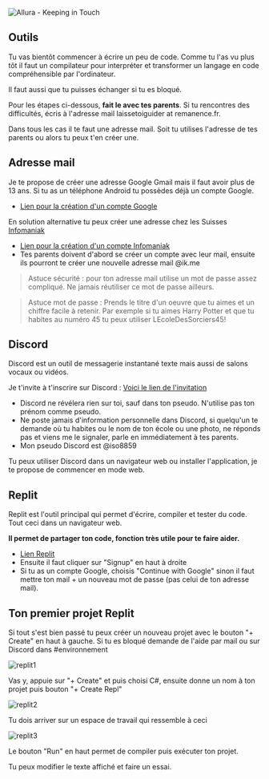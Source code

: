 ![Allura - Keeping in Touch](https://user-images.githubusercontent.com/107787061/174765432-ac8d9670-2824-4bd6-ae79-15c79c15449b.png)
## Outils

Tu vas bientôt commencer à écrire un peu de code. Comme tu l'as vu plus tôt il faut un compilateur pour interpréter et transformer un langage en code compréhensible par l'ordinateur.

Il faut aussi que tu puisses échanger si tu es bloqué.

Pour les étapes ci-dessous, **fait le avec tes parents**. Si tu rencontres des difficultés, écris à l'adresse mail laissetoiguider at remanence.fr.

Dans tous les cas il te faut une adresse mail. Soit tu utilises l'adresse de tes parents ou alors tu peux t'en créer une.

## Adresse mail

Je te propose de créer une adresse Google Gmail mais il faut avoir plus de 13 ans. Si tu as un téléphone Android tu possèdes déjà un compte Google.
- [Lien pour la création d'un compte Google](https://accounts.google.com/)

En solution alternative tu peux créer une adresse chez les Suisses [Infomaniak](https://www.infomaniak.com/fr)
- [Lien pour la création d'un compte Infomaniak](https://welcome.infomaniak.com/signup)
- Tes parents doivent d'abord se créer un compte avec leur mail, ensuite ils pourront te créer une nouvelle adresse mail @ik.me

> Astuce sécurité : pour ton adresse mail utilise un mot de passe assez compliqué. Ne jamais réutiliser ce mot de passe ailleurs.

> Astuce mot de passe : Prends le titre d'un oeuvre que tu aimes et un chiffre facile à retenir. Par exemple si tu aimes Harry Potter et que tu habites au numéro 45 tu peux utiliser LEcoleDesSorciers45!

## Discord

Discord est un outil de messagerie instantané texte mais aussi de salons vocaux ou vidéos.

Je t'invite à t'inscrire sur Discord : [Voici le lien de l'invitation](https://discord.gg/qspWQHADgk)
- Discord ne révélera rien sur toi, sauf dans ton pseudo. N'utilise pas ton prénom comme pseudo.
- Ne poste jamais d'information personnelle dans Discord, si quelqu'un te demande où tu habites ou le nom de ton école ou une photo, ne réponds pas et viens me le signaler, parle en immédiatement à tes parents.
- Mon pseudo Discord est @iso8859

Tu peux utiliser Discord dans un navigateur web ou installer l'application, je te propose de commencer en mode web.

## Replit

Replit est l'outil principal qui permet d'écrire, compiler et tester du code. Tout ceci dans un navigateur web. 

**Il permet de partager ton code, fonction très utile pour te faire aider.**

- [Lien Replit](https://replit.com/)
- Ensuite il faut cliquer sur "Signup" en haut à droite
- Si tu as un compte Google, choisis "Continue with Google" sinon il faut mettre ton mail + un nouveau mot de passe (pas celui de ton adresse mail).

## Ton premier projet Replit

Si tout s'est bien passé tu peux créer un nouveau projet avec le bouton "+ Create" en haut à gauche. Si tu es bloqué demande de l'aide par mail ou sur Discord dans #environnement

![replit1](https://user-images.githubusercontent.com/802089/175196365-2a52b483-2fb7-44d0-90f3-bf800dd952c9.png)

Vas y, appuie sur "+ Create" et puis choisi C#, ensuite donne un nom à ton projet puis bouton "+ Create Repl"

![replit2](https://user-images.githubusercontent.com/802089/175197212-aec2f25d-3452-4729-9890-6bf33d443419.png)

Tu dois arriver sur un espace de travail qui ressemble à ceci

![replit3](https://user-images.githubusercontent.com/802089/175197445-3b18a27e-cc87-4cd1-b2be-d37b74f94167.png)

Le bouton "Run" en haut permet de compiler puis exécuter ton projet.

Tu peux modifier le texte affiché et faire un essai.
